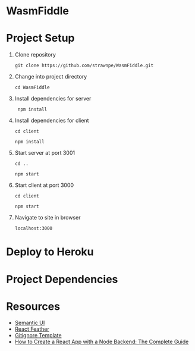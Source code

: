 # WasmFiddle
# Project Setup
1. Clone repository

    ```git clone https://github.com/strawnpe/WasmFiddle.git```
2. Change into project directory

    ```cd WasmFiddle```
3. Install dependencies for server

    ``` npm install```
4. Install dependencies for client

    ```cd client```
   
    ```npm install```
5. Start server at port 3001

   ```cd ..```

   ```npm start```
6. Start client at port 3000

   ```cd client```

   ```npm start```
7. Navigate to site in browser

   ```localhost:3000```
# Deploy to Heroku
# Project Dependencies
# Resources
- [Semantic UI](https://semantic-ui.com/)
- [React Feather](https://github.com/feathericons/react-feather)
- [Gitignore Template](https://www.toptal.com/developers/gitignore/api/webstorm,react)
- [How to Create a React App with a Node Backend: The Complete Guide](https://www.freecodecamp.org/news/how-to-create-a-react-app-with-a-node-backend-the-complete-guide/)

